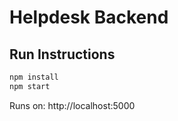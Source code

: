 # Helpdesk Backend

## Run Instructions
```bash
npm install
npm start
```

Runs on: http://localhost:5000